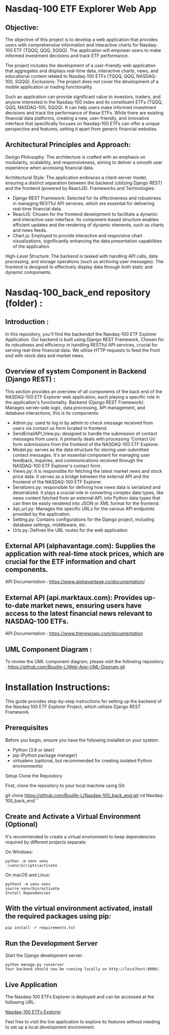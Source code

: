 # Nasdaq-100 ETF Explorer Web App
## Objective:
The objective of this project is to develop a web application that provides users with comprehensive information and interactive charts for Nasdaq-100 ETF (TQQQ, QQQ, SQQQ). The application will empower users to make informed investment decisions and track ETF performance.

The project includes the development of a user-friendly web application that aggregates and displays real-time data, interactive charts, news, and educational content related to Nasdaq-100 ETFs (TQQQ, QQQ, NASDAQ-100, SQQQ).
Exclusions: The project does not cover the development of a mobile application or trading functionality.

Such an application can provide significant value to investors, traders, and anyone interested in the Nasdaq-100 index and its constituent ETFs (TQQQ, QQQ, NASDAQ-100, SQQQ).  It can help users make informed investment decisions and track the performance of these ETFs. While there are existing financial data platforms, creating a new, user-friendly, and innovative interface that specifically focuses on Nasdaq-100 ETFs can offer a unique perspective and features, setting it apart from generic financial websites.
                                                                                           
                                                                   
                                                                                           
                                                                                           
## Architectural Principles and Approach:
Design Philosophy: The architecture is crafted with an emphasis on modularity, scalability, and responsiveness, aiming to deliver a smooth user experience when accessing financial data.

Architectural Style: The application embraces a client-server model, ensuring a distinct separation between the backend (utilizing Django REST) and the frontend (powered by ReactJS).
Frameworks and Technologies:
- Django REST Framework: Selected for its effectiveness and robustness in managing RESTful API services, which are essential for delivering real-time financial data.
- ReactJS: Chosen for the frontend development to facilitate a dynamic and interactive user interface. Its component-based structure enables efficient updates and the rendering of dynamic elements, such as charts and news feeds.
- Chart.js: Employed to provide interactive and responsive chart visualizations, significantly enhancing the data presentation capabilities of the application.

High-Level Structure: The backend is tasked with handling API calls, data processing, and storage operations (such as archiving user messages). The frontend is designed to effectively display data through both static and dynamic components.

                                                                                        

# Nasdaq-100_back_end repository (folder) :
## Introduction :
In this repository, you'll find the backendof the Nasdaq-100 ETF Explorer Application. Our backend is built using Django REST Framework, Chosen for its robustness and efficiency in handling RESTful API services, crucial for serving real-time financial data. We utilize HTTP requests to feed the front end with stock data and market news.

## Overview of system Component in Backend (Django REST) :
This section provides an overview of all components of the back end of the  NASDAQ-100 ETF Explorer web application, each playing a specific role in the application's functionality.
Backend (Django REST Framework): Manages server-side logic, data processing, API management, and database interactions, this is its components:
*	Admin.py: used to log in by admin to check message received from users via contact us form located in frontend.
*	SendEmailAPI_View.py: designed to handle the submission of contact messages from users. It primarily deals with processing 'Contact Us' form submissions from the frontend of the NASDAQ-100 ETF Explorer.
*	Model.py: serves as the data structure for storing user-submitted contact messages. It's an essential component for managing user feedback, inquiries, and communications received through the NASDAQ-100 ETF Explorer's contact form.
*	Views.py: it is responsible for fetching the latest market news  and stock price data. It serves as a bridge between the external API and the frontend of the NASDAQ-100 ETF Explorer.
* Serializers.py: responsible for defining how news data is serialized and deserialized. It plays a crucial role in converting complex data types, like news content fetched from an external API, into Python data types that can then be easily rendered into JSON or XML format for the frontend.
* Api_url.py: Manages the specific URLs for the various API endpoints provided by the application.
* Setting.py: Contains configurations for the Django project, including database settings, middleware, etc.
*	Urls.py: Defines the URL routes for the web application.

## External API (alphavantage.com): Supplies the application with real-time stock prices, which are crucial for the ETF information and chart components.
API Documentation : https://www.alphavantage.co/documentation/

## External API (api.marktaux.com): Provides up-to-date market news, ensuring users have access to the latest financial news relevant to NASDAQ-100 ETFs.
API Documentation : https://www.thenewsapi.com/documentation

## UML Component Diagram : 
To review the UML component diagram, please visit the following repository : https://github.com/Bouille-L/Web-App-UML-Diagram.git

# Installation Instructions: 
This guide provides step-by-step instructions for setting up the backend of the Nasdaq 100 ETF Explorer Project, which utilizes Django REST Framework.

## Prerequisites
Before you begin, ensure you have the following installed on your system:

* Python (3.8 or later)
* pip (Python package manager)
* virtualenv (optional, but recommended for creating isolated Python environments)

Setup
Clone the Repository

First, clone the repository to your local machine using Git:


git clone https://github.com/Bouille-L/Nasdaq-100_back_end.git
cd Nasdaq-100_back_end```

## Create and Activate a Virtual Environment (Optional)

It's recommended to create a virtual environment to keep dependencies required by different projects separate:

On Windows:
```
python -m venv venv
.\venv\Scripts\activate
```

On macOS and Linux:
```
python3 -m venv venv
source venv/bin/activate
Install Dependencies
```

## With the virtual environment activated, install the required packages using pip:

```
pip install -r requirements.txt
```

## Run the Development Server

Start the Django development server:
```
python manage.py runserver
Your backend should now be running locally on http://localhost:8000/.
```

## Live Application

The Nasdaq-100 ETFs Explorer is deployed and can be accessed at the following URL:

[Nasdaq-100 ETFs Explorer](https://nasdaq-100-webapp-backend-bcf51f152084.herokuapp.com/admin/)

Feel free to visit the live application to explore its features without needing to set up a local development environment.


